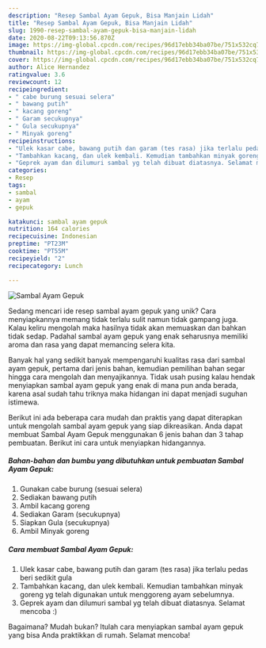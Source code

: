 ```yaml
---
description: "Resep Sambal Ayam Gepuk, Bisa Manjain Lidah"
title: "Resep Sambal Ayam Gepuk, Bisa Manjain Lidah"
slug: 1990-resep-sambal-ayam-gepuk-bisa-manjain-lidah
date: 2020-08-22T09:13:56.870Z
image: https://img-global.cpcdn.com/recipes/96d17ebb34ba07be/751x532cq70/sambal-ayam-gepuk-foto-resep-utama.jpg
thumbnail: https://img-global.cpcdn.com/recipes/96d17ebb34ba07be/751x532cq70/sambal-ayam-gepuk-foto-resep-utama.jpg
cover: https://img-global.cpcdn.com/recipes/96d17ebb34ba07be/751x532cq70/sambal-ayam-gepuk-foto-resep-utama.jpg
author: Alice Hernandez
ratingvalue: 3.6
reviewcount: 12
recipeingredient:
- " cabe burung sesuai selera"
- " bawang putih"
- " kacang goreng"
- " Garam secukupnya"
- " Gula secukupnya"
- " Minyak goreng"
recipeinstructions:
- "Ulek kasar cabe, bawang putih dan garam (tes rasa) jika terlalu pedas beri sedikit gula"
- "Tambahkan kacang, dan ulek kembali. Kemudian tambahkan minyak goreng yg telah digunakan untuk menggoreng ayam sebelumnya."
- "Geprek ayam dan dilumuri sambal yg telah dibuat diatasnya. Selamat mencoba :)"
categories:
- Resep
tags:
- sambal
- ayam
- gepuk

katakunci: sambal ayam gepuk 
nutrition: 164 calories
recipecuisine: Indonesian
preptime: "PT23M"
cooktime: "PT55M"
recipeyield: "2"
recipecategory: Lunch

---
```



![Sambal Ayam Gepuk](https://img-global.cpcdn.com/recipes/96d17ebb34ba07be/751x532cq70/sambal-ayam-gepuk-foto-resep-utama.jpg)

Sedang mencari ide resep sambal ayam gepuk yang unik? Cara menyiapkannya memang tidak terlalu sulit namun tidak gampang juga. Kalau keliru mengolah maka hasilnya tidak akan memuaskan dan bahkan tidak sedap. Padahal sambal ayam gepuk yang enak seharusnya memiliki aroma dan rasa yang dapat memancing selera kita.



Banyak hal yang sedikit banyak mempengaruhi kualitas rasa dari sambal ayam gepuk, pertama dari jenis bahan, kemudian pemilihan bahan segar hingga cara mengolah dan menyajikannya. Tidak usah pusing kalau hendak menyiapkan sambal ayam gepuk yang enak di mana pun anda berada, karena asal sudah tahu triknya maka hidangan ini dapat menjadi suguhan istimewa.


Berikut ini ada beberapa cara mudah dan praktis yang dapat diterapkan untuk mengolah sambal ayam gepuk yang siap dikreasikan. Anda dapat membuat Sambal Ayam Gepuk menggunakan 6 jenis bahan dan 3 tahap pembuatan. Berikut ini cara untuk menyiapkan hidangannya.

<!--inarticleads1-->

##### Bahan-bahan dan bumbu yang dibutuhkan untuk pembuatan Sambal Ayam Gepuk:

1. Gunakan  cabe burung (sesuai selera)
1. Sediakan  bawang putih
1. Ambil  kacang goreng
1. Sediakan  Garam (secukupnya)
1. Siapkan  Gula (secukupnya)
1. Ambil  Minyak goreng




<!--inarticleads2-->

##### Cara membuat Sambal Ayam Gepuk:

1. Ulek kasar cabe, bawang putih dan garam (tes rasa) jika terlalu pedas beri sedikit gula
1. Tambahkan kacang, dan ulek kembali. Kemudian tambahkan minyak goreng yg telah digunakan untuk menggoreng ayam sebelumnya.
1. Geprek ayam dan dilumuri sambal yg telah dibuat diatasnya. Selamat mencoba :)




Bagaimana? Mudah bukan? Itulah cara menyiapkan sambal ayam gepuk yang bisa Anda praktikkan di rumah. Selamat mencoba!
